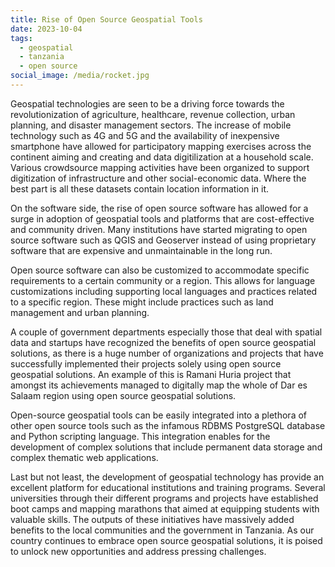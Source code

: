 ```yaml
---
title: Rise of Open Source Geospatial Tools
date: 2023-10-04
tags:
  - geospatial
  - tanzania
  - open source
social_image: /media/rocket.jpg
---
```


Geospatial technologies are seen to be a driving force towards the revolutionization of agriculture, healthcare, revenue collection, urban planning, and disaster management sectors.
The increase of mobile technology such as 4G and 5G and the availability of inexpensive smartphone have allowed for participatory mapping exercises across the continent aiming and creating and data digitilization at a household scale. Various crowdsource mapping activities have been organized to support digitization of infrastructure and other social-economic data. Where the best part is all these datasets contain location information in it.

On the software side, the rise of open source software has allowed for a surge in adoption of geospatial tools and platforms that are cost-effective and community driven. Many institutions have started migrating to open source software such as QGIS and Geoserver instead of using proprietary software that are expensive and unmaintainable in the long run.

Open source software can also be customized to accommodate specific requirements to a certain community or a region. This allows for language customizations including supporting local languages and practices related to a specific region. These might include practices such as land management and urban planning.

A couple of government departments especially those that deal with spatial data and startups have recognized the benefits of open source geospatial solutions, as there is a huge number of organizations and projects that have successfully implemented their projects solely using open source geospatial solutions. An example of this is Ramani Huria project that amongst its achievements managed to digitally map the whole of Dar es Salaam region using open source geospatial solutions.

Open-source geospatial tools can be easily integrated into a plethora of other open source tools such as the infamous RDBMS PostgreSQL database and Python scripting language. This integration enables for the development of complex solutions that include permanent data storage and complex thematic web applications.

Last but not least, the development of geospatial technology has provide an excellent platform for educational institutions and training programs. Several universities through their different programs and projects have established boot camps and mapping marathons that aimed at equipping students with valuable skills. The outputs of these initiatives have massively added benefits to the local communities and the government in Tanzania.
As our country continues to embrace open source geospatial solutions, it is poised to unlock new opportunities and address pressing challenges.
